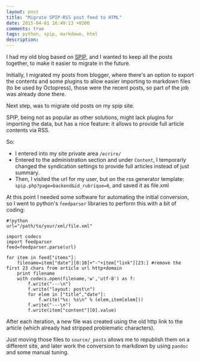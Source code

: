 ```yaml
---
layout: post
title: "Migrate SPIP-RSS post feed to HTML"
date: 2015-04-01 16:49:13 +0200
comments: true
tags: python, spip, markdown, html
description: 
---
```


I had my old blog based on [SPIP](http://www.spip.net), and I wanted to keep all the posts together, to make it easier to migrate in the future.

Initially, I migrated my posts from blogger, where there's an option to export the contents and some plugins to allow easier importing to markdown files (to be used by Octopress), those were the recent posts, so part of the job was already done there.

Next step, was to migrate old posts on my spip site.

SPIP, being not as popular as other solutions, might lack plugins for importing the data, but has a nice feature: it allows to provide full article contents via RSS.

So:

- I entered into my site private area `/ecrire/`
- Entered to the administration section and under `Content`, I temporarly changed the syndication settings to provide full articles instead of just summary.
- Then, I visited the url for my user, but on the rss generator template: `spip.php?page=backend&id_rubrique=6`, and saved it as file.xml

At this point I needed some software for automating the initial conversion, so I went to python's `feedparser` libraries to perform this with a bit of coding:

~~~
#!python 
url="/path/to/your/xml/file.xml"

import codecs
import feedparser
feed=feedparser.parse(url)
        
for item in feed["items"]:
    filename=item["date"][0:10]+"-"+item["link"][23:] #remove the first 23 chars from article url http+domain
    print filename
    with codecs.open(filename,'w','utf-8') as f:
        f.write("---\n")
        f.write("layout: post\n")
        for elem in ["title","date"]:
            f.write("%s: %s\n" % (elem,item[elem]))
        f.write("---\n")
        f.write(item["content"][0].value)
~~~

After each iteration, a new file was created using the old http link to the article (which already had stripped problematic characters).

Just moving those files to `source/_posts` allows me to republish them on a different site, and later work the conversion to markdown by using `pandoc` and some manual tuning.


